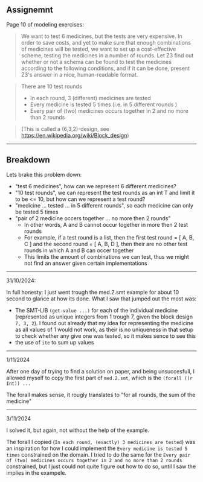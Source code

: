 ## Assignemnt

Page 10 of modeling exercises:

> We want to test 6 medicines, but the tests are very expensive. In order to save costs, and 
> yet to make sure that enough combinations of medicines will be tested, we want to set up a 
> cost-effective scheme, testing the medicines in a number of rounds. 
> Let Z3 find out whether or not a schema can be found to test the medicines according to the 
> following conditions, and if it can be done, present Z3's answer in a nice, human-readable 
> format.

> There  are 10 test rounds 
> - In each round, 3 (different) medicines are tested 
> - Every medicine is tested 5 times (i.e. in 5 different rounds )
> - Every pair of (two) medicines occurs together in 2 and no more than 2 rounds 

> (This is called a (6,3,2)-design, see https://en.wikipedia.org/wiki/Block_design)

---

## Breakdown

Lets brake this problem down:
- "test 6 medicines", how can we represent 6 different medicines?
- "10 test rounds", we can represent the test rounds as an int T and limit it to be <= 10, but how can we represent a test round?
- "medicine ... tested ... in 5 different rounds", so each medicine can only be tested 5 times
- "pair of 2 medicine occers together ... no more then 2 rounds"
    - In other words, A and B cannot occur together in more then 2 test rounds
    - For example, if a test round is a list, then the first test round = [ A, B, C ] and the second round = [ A, B, D ], then their are no other test rounds in which A and B can occer together
    - This limits the amount of combinations we can test, thus we might not find an answer given certain implementations

---
31/10/2024:

In full honesty: I just went trough the med.2.smt example for about 10 second to glance at how its done. What I saw that jumped out the most was:
- The SMT-LIB `(get-value ...)` for each of the individual medicine 
  (represented as unique integers from 1 trough 7, given the block design `7, 3, 2`). I found out already that my idea for representing the medicine as all values of 1 would not work, as their is no uniqueness in that setup to check whether any give one was tested, so it makes sence to see this
- the use of `ite` to sum up values 

---
1/11/2024

After one day of trying to find a solution on paper, and being unsuccesfull, I allowed myself to copy the first part of `med.2.smt`, which is the `(forall ((r Int)) ...`

The forall makes sense, it rougly translates to "for all rounds, the sum of the medicine"

---
3/11/2024

I solved it, but again, not without the help of the example.

The forall I copied (`In each round, (exactly) 3 medicines are tested`) was an inspiration for how I could implement the `Every medicine is tested 5 times` constrained on the domain.
I tried to do the same for the `Every pair of (two) medicines occurs together in 2 and no more than 2 rounds` constrained, but I just could not quite figure out how to do so, until I saw the implies in the exampele.